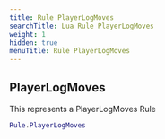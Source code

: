 ```yaml
---
title: Rule PlayerLogMoves
searchTitle: Lua Rule PlayerLogMoves
weight: 1
hidden: true
menuTitle: Rule PlayerLogMoves
---
```

## PlayerLogMoves

This represents a PlayerLogMoves Rule
```lua
Rule.PlayerLogMoves
```